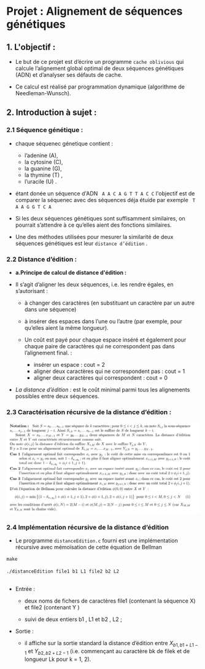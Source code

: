 # Projet : **Alignement de séquences génétiques**

## 1. L'objectif :

-   Le but de ce projet est d’écrire un programme `cache oblivious` qui calcule l’alignement global optimal de
    deux séquences génétiques (ADN) et d’analyser ses défauts de cache.

-   Ce calcul est réalisé par programmation dynamique (algorithme de Needleman-Wunsch).

## 2. Introduction à sujet :

### 2.1 Séquence génétique :

-   chaque séquenec génetique contient :

    -   l’adenine (A),
    -   la cytosine (C),
    -   la guanine (G),
    -   la thymine (T) ,
    -   l’uracile (U) .

-   étant donée un séquence d'ADN ` A A C A G T T A C C` l'objectif est de comparer la séquenec avec des séquences déja étuide par exemple ` T A A G G T C A`

-   Si les deux séquences génétiques sont suffisamment similaires, on pourrait s’attendre à ce qu’elles aient des fonctions similaires.

-   Une des méthodes utilisées pour mesurer la similarité de deux séquences génétiques est leur `distance d’édition` .

### 2.2 Distance d’édition :

-   **a.Principe de calcul de distance d'édition :**

-   Il s’agit d’aligner les deux séquences, i.e. les rendre égales, en s’autorisant :

    -   à changer des caractères (en substituant un caractère par un autre dans une séquence)

    -   à insérer des espaces dans l’une ou l’autre (par exemple, pour qu’elles aient la même longueur).

    -   Un coût est payé pour chaque espace inséré et également pour chaque paire de caractères qui ne correspondent pas dans l’alignement final. :
        -   insérer un espace : cout = 2
        -   aligner deux caractères qui ne correspondent pas : cout = 1
        -   aligner deux caractères qui correspondent : cout = 0

-   _La distance d’édition :_ est le coût minimal parmi tous les alignements possibles entre deux séquences.

### 2.3 Caractérisation récursive de la distance d’édition :

![image](distance_ed.jpeg)

### 2.4 Implémentation récursive de la distance d’édition

-   Le programme `distanceEdition.c` fourni est une implémentation récursive avec mémoïsation de cette équation de Bellman

```shell
make

./distanceEdition file1 b1 L1 file2 b2 L2


```

-   Entrée :

    -   deux noms de fichers de caractères file1 (contenant la séquence X) et file2 (contenant Y )

    -   suivi de deux entiers b1 , L1 et b2 , L2 ;

-   Sortie :

    -   il affiche sur la sortie standard la distance d’édition entre $X_{b1 ,b1 +L1 −1}$ et $Y_{b2 ,b2 +L2 −1}$ (i.e. commençant au caractère bk de filek et de longueur Lk pour k = 1, 2).
